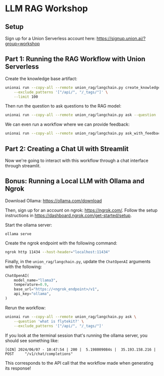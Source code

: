 # LLM RAG Workshop

## Setup

Sign up for a Union Serverless account here: https://signup.union.ai/?group=workshop

## Part 1: Running the RAG Workflow with Union Serverless

Create the knowledge base artifact:

```bash
unionai run --copy-all --remote union_rag/langchain.py create_knowledge_base \
    --exclude_patterns '["/api/", "/_tags/"]' \
    --limit 100
```

Then run the question to ask questions to the RAG model:

```bash
unionai run --copy-all --remote union_rag/langchain.py ask --question 'what is flytekit?'
```

We can even run a workflow where we can provide feedback:

```bash
unionai run --copy-all --remote union_rag/langchain.py ask_with_feedback --question 'what is flytekit?'
```

## Part 2: Creating a Chat UI with Streamlit

Now we're going to interact with this workflow through a chat interface through
streamlit.


## Bonus: Running a Local LLM with Ollama and Ngrok

Download Ollama: https://ollama.com/download

Then, sign up for an account on ngrok: https://ngrok.com/. Follow the setup
instructions in https://dashboard.ngrok.com/get-started/setup.

Start the ollama server:

```
ollama serve
```

Create the ngrok endpoint with the following command:

```bash
ngrok http 11434 --host-header="localhost:11434"
```

Finally, in the `union_rag/langchain.py`, update the `ChatOpenAI` arguments with
the following:

   ```python
   ChatOpenAI(
       model_name="llama3",
       temperature=0.9,
       base_url="https://<ngrok_endpoint>/v1",
       api_key="ollama",
   )
   ```

Rerun the workflow:

```bash
unionai run --copy-all --remote union_rag/langchain.py ask \
    --question 'what is flytekit?' \
    --exclude_patterns '["/api/", "/_tags/"]'
```

If you look at the terminal session that's running the ollama server, you should
see something like:

```
[GIN] 2024/06/07 - 10:47:54 | 200 |  5.198009084s |  35.193.158.216 | POST     "/v1/chat/completions"
```

This corresponds to the API call that the workflow made when generating its response!